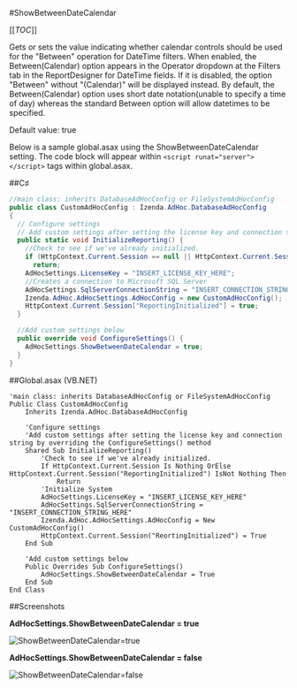 #ShowBetweenDateCalendar

[[_TOC_]]

Gets or sets the value indicating whether calendar controls should be used for the "Between" operation for DateTime filters. 
When enabled, the Between(Calendar) option appears in the Operator dropdown at the Filters tab in the ReportDesigner for DateTime fields. If it is disabled, the option "Between" without "(Calendar)" will be displayed instead. By default, the Between(Calendar) option uses short date notation(unable to specify a time of day) whereas the standard Between option will allow datetimes to be specified.

Default value: true

Below is a sample global.asax using the ShowBetweenDateCalendar setting. The code block will appear within ``<script runat="server"> </script>`` tags within global.asax.

##C♯

```csharp
//main class: inherits DatabaseAdHocConfig or FileSystemAdHocConfig
public class CustomAdHocConfig : Izenda.AdHoc.DatabaseAdHocConfig
{
  // Configure settings
  // Add custom settings after setting the license key and connection string by overriding the ConfigureSettings() method
  public static void InitializeReporting() {
    //Check to see if we've already initialized.
    if (HttpContext.Current.Session == null || HttpContext.Current.Session["ReportingInitialized"] != null)
      return;
    AdHocSettings.LicenseKey = "INSERT_LICENSE_KEY_HERE";
    //Creates a connection to Microsoft SQL Server
    AdHocSettings.SqlServerConnectionString = "INSERT_CONNECTION_STRING_HERE";
    Izenda.AdHoc.AdHocSettings.AdHocConfig = new CustomAdHocConfig();
    HttpContext.Current.Session["ReportingInitialized"] = true;
  }

  //Add custom settings below
  public override void ConfigureSettings() {
    AdHocSettings.ShowBetweenDateCalendar = true;
  }
}
```

##Global.asax (VB.NET)

```visualbasic
'main class: inherits DatabaseAdHocConfig or FileSystemAdHocConfig
Public Class CustomAdHocConfig
    Inherits Izenda.AdHoc.DatabaseAdHocConfig

    'Configure settings
    'Add custom settings after setting the license key and connection string by overriding the ConfigureSettings() method
    Shared Sub InitializeReporting()
        'Check to see if we've already initialized.
        If HttpContext.Current.Session Is Nothing OrElse HttpContext.Current.Session("ReportingInitialized") IsNot Nothing Then
            Return
        'Initialize System
        AdHocSettings.LicenseKey = "INSERT_LICENSE_KEY_HERE"
        AdHocSettings.SqlServerConnectionString = "INSERT_CONNECTION_STRING_HERE"
        Izenda.AdHoc.AdHocSettings.AdHocConfig = New CustomAdHocConfig()
        HttpContext.Current.Session("ReortingInitialized") = True
    End Sub

    'Add custom settings below
    Public Overrides Sub ConfigureSettings()
        AdHocSettings.ShowBetweenDateCalendar = True
    End Sub
End Class
```

##Screenshots

**AdHocSettings.ShowBetweenDateCalendar = true**

![ShowBetweenDateCalendar=true](http://wiki.izenda.us/API/CodeSamples/ShowBetweenDateCalendar/between_date_calendar.png)

**AdHocSettings.ShowBetweenDateCalendar = false**

![ShowBetweenDateCalendar=false](http://wiki.izenda.us/API/CodeSamples/ShowBetweenDateCalendar/between_date_no_calendar.png)